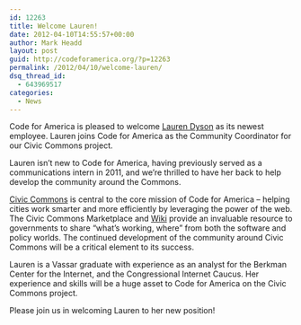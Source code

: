```yaml
---
id: 12263
title: Welcome Lauren!
date: 2012-04-10T14:55:57+00:00
author: Mark Headd
layout: post
guid: http://codeforamerica.org/?p=12263
permalink: /2012/04/10/welcome-lauren/
dsq_thread_id:
  - 643969517
categories:
  - News
---
```

Code for America is pleased to welcome [Lauren Dyson](http://www.linkedin.com/pub/lauren-dyson/a/2ab/3) as its newest employee. Lauren joins Code for America as the Community Coordinator for our Civic Commons project.

Lauren isn&#8217;t new to Code for America, having previously served as a communications intern in 2011, and we&#8217;re thrilled to have her back to help develop the community around the Commons.

[Civic Commons](http://civiccommons.org/) is central to the core mission of Code for America &#8211; helping cities work smarter and more efficiently by leveraging the power of the web. The Civic Commons Marketplace and [Wiki](http://wiki.civiccommons.org/) provide an invaluable resource to governments to share &#8220;what&#8217;s working, where&#8221; from both the software and policy worlds. The continued development of the community around Civic Commons will be a critical element to its success.

Lauren is a Vassar graduate with experience as an analyst for the Berkman Center for the Internet, and the Congressional Internet Caucus. Her experience and skills will be a huge asset to Code for America on the Civic Commons project.

Please join us in welcoming Lauren to her new position!
